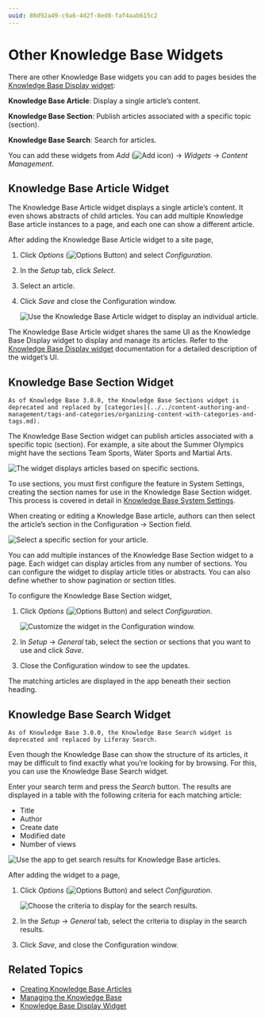 ```yaml
---
uuid: 86d92a49-c9a6-4d2f-8ed8-faf4aab615c2
---
```

# Other Knowledge Base Widgets

There are other Knowledge Base widgets you can add to pages besides the [Knowledge Base Display widget](knowledge-base-display-widget.md):

**Knowledge Base Article**: Display a single article’s content.

**Knowledge Base Section**: Publish articles associated with a specific topic (section).

**Knowledge Base Search**: Search for articles.

You can add these widgets from *Add* (![Add icon](../../images/icon-add.png)) &rarr; *Widgets* &rarr; *Content Management*.

## Knowledge Base Article Widget

The Knowledge Base Article widget displays a single article’s content. It even shows abstracts of child articles. You can add multiple Knowledge Base article instances to a page, and each one can show a different article.

After adding the Knowledge Base Article widget to a site page,

1. Click *Options* (![Options Button](../../images/icon-options.png)) and select *Configuration*.

1. In the *Setup* tab, click *Select*.

1. Select an article.

1. Click *Save* and close the Configuration window.

    ![Use the Knowledge Base Article widget to display an individual article.](./other-knowledge-base-widgets/images/01.png)

The Knowledge Base Article widget shares the same UI as the Knowledge Base Display widget to display and manage its articles. Refer to the [Knowledge Base Display widget](knowledge-base-display-widget.md) documentation for a detailed description of the widget’s UI.

## Knowledge Base Section Widget

```{note}
As of Knowledge Base 3.0.0, the Knowledge Base Sections widget is deprecated and replaced by [categories](../../content-authoring-and-management/tags-and-categories/organizing-content-with-categories-and-tags.md).
```

The Knowledge Base Section widget can publish articles associated with a specific topic (section). For example, a site about the Summer Olympics might have the sections Team Sports, Water Sports and Martial Arts.

![The widget displays articles based on specific sections.](./other-knowledge-base-widgets/images/02.png)

To use sections, you must first configure the feature in System Settings, creating the section names for use in the Knowledge Base Section widget. This process is covered in detail in [Knowledge Base System Settings](knowledge-base-system-settings.md). 

When creating or editing a Knowledge Base article, authors can then select the article’s section in the Configuration &rarr; Section field.

![Select a specific section for your article.](./other-knowledge-base-widgets/images/03.png)

You can add multiple instances of the Knowledge Base Section widget to a page. Each widget can display articles from any number of sections. You can configure the widget to display article titles or abstracts. You can also define whether to show pagination or section titles.

To configure the Knowledge Base Section widget,

1. Click *Options* (![Options Button](../../images/icon-options.png)) and select *Configuration*.

    ![Customize the widget in the Configuration window.](./other-knowledge-base-widgets/images/04.png)

1. In *Setup* &rarr; *General* tab, select the section or sections that you want to use and click *Save*.

1. Close the Configuration window to see the updates.

The matching articles are displayed in the app beneath their section heading.

## Knowledge Base Search Widget

```{note}
As of Knowledge Base 3.0.0, the Knowledge Base Search widget is deprecated and replaced by Liferay Search.
```

Even though the Knowledge Base can show the structure of its articles, it may be difficult to find exactly what you’re looking for by browsing. For this, you can use the Knowledge Base Search widget.

Enter your search term and press the *Search* button. The results are displayed in a table with the following criteria for each matching article:

* Title
* Author
* Create date
* Modified date
* Number of views

![Use the app to get search results for Knowledge Base articles.](./other-knowledge-base-widgets/images/05.png)

After adding the widget to a page,

1. Click *Options* (![Options Button](../../images/icon-options.png)) and select *Configuration*.

   ![Choose the criteria to display for the search results.](./other-knowledge-base-widgets/images/06.png)

1. In the *Setup* &rarr; *General* tab, select the criteria to display in the search results.

1. Click *Save*, and close the Configuration window.

## Related Topics

* [Creating Knowledge Base Articles](./creating-knowledge-base-articles.md)
* [Managing the Knowledge Base](./managing-the-knowledge-base.md)
* [Knowledge Base Display Widget](./knowledge-base-display-widget.md)
